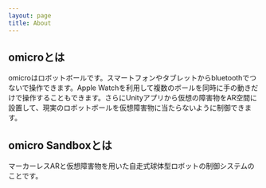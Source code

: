 ```yaml
---
layout: page
title: About
---
```


## omicroとは

omicroはロボットボールです。スマートフォンやタブレットからbluetoothでつないで操作できます。Apple Watchを利用して複数のボールを同時に手の動きだけで操作することもできます。さらにUnityアプリから仮想の障害物をAR空間に設置して、現実のロボットボールを仮想障害物に当たらないように制御できます。


## omicro Sandboxとは
マーカーレスARと仮想障害物を用いた自走式球体型ロボットの制御システムのことです。